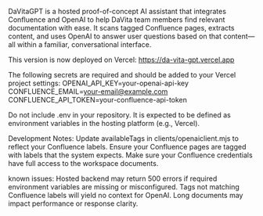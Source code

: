 DaVitaGPT is a hosted proof-of-concept AI assistant that integrates Confluence and OpenAI to help DaVita team members find relevant documentation with ease. It scans tagged Confluence pages, extracts content, and uses OpenAI to answer user questions based on that content—all within a familiar, conversational interface.

This version is now deployed on Vercel: https://da-vita-gpt.vercel.app

The following secrets are required and should be added to your Vercel project settings:
OPENAI_API_KEY=your-openai-api-key
CONFLUENCE_EMAIL=your-email@example.com
CONFLUENCE_API_TOKEN=your-confluence-api-token

Do not include .env in your repository. It is expected to be defined as environment variables in the hosting platform (e.g., Vercel).

Development Notes: 
Update availableTags in clients/openaiclient.mjs to reflect your Confluence labels.
Ensure your Confluence pages are tagged with labels that the system expects.
Make sure your Confluence credentials have full access to the workspace documents.

known issues:
Hosted backend may return 500 errors if required environment variables are missing or misconfigured.
Tags not matching Confluence labels will yield no context for OpenAI.
Long documents may impact performance or response clarity.